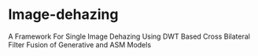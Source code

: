 # Image-dehazing
A Framework For Single Image Dehazing Using DWT Based Cross Bilateral Filter Fusion of Generative and ASM Models

